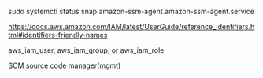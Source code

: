 sudo systemctl status snap.amazon-ssm-agent.amazon-ssm-agent.service

https://docs.aws.amazon.com/IAM/latest/UserGuide/reference_identifiers.html#identifiers-friendly-names

aws_iam_user, aws_iam_group, or aws_iam_role


SCM source code manager(mgmt)